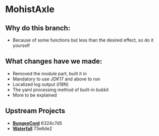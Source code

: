 MohistAxle
==========

Why do this branch:
------
* Because of some functions but less than the desired effect, so do it yourself

What changes have we made:
------
* Removed the module part, built it in
* Mandatory to use JDK17 and above to run
* Localized log output (i18N)
* The yaml processing method of built-in bukkit
* More to be explained

Upstream Projects
------
* [**BungeeCord**](https://github.com/SpigotMC/BungeeCord.git) 6324c7d5
* [**Waterfall**](https://github.com/PaperMC/Waterfall.git) 73e6de2
